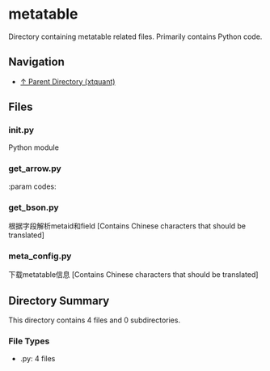 # metatable

Directory containing metatable related files. Primarily contains Python code.

## Navigation

* [↑ Parent Directory (xtquant)](../README.md)

## Files

### __init__.py

Python module

### get_arrow.py

:param codes:

### get_bson.py

根据字段解析metaid和field [Contains Chinese characters that should be translated]

### meta_config.py

下载metatable信息 [Contains Chinese characters that should be translated]


## Directory Summary

This directory contains 4 files and 0 subdirectories.

### File Types

* .py: 4 files
